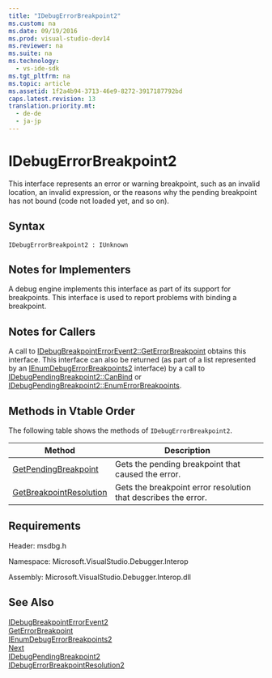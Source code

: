```yaml
---
title: "IDebugErrorBreakpoint2"
ms.custom: na
ms.date: 09/19/2016
ms.prod: visual-studio-dev14
ms.reviewer: na
ms.suite: na
ms.technology: 
  - vs-ide-sdk
ms.tgt_pltfrm: na
ms.topic: article
ms.assetid: 1f2a4b94-3713-46e9-8272-3917187792bd
caps.latest.revision: 13
translation.priority.mt: 
  - de-de
  - ja-jp
---
```

# IDebugErrorBreakpoint2
This interface represents an error or warning breakpoint, such as an invalid location, an invalid expression, or the reasons why the pending breakpoint has not bound (code not loaded yet, and so on).  
  
## Syntax  
  
```  
IDebugErrorBreakpoint2 : IUnknown  
```  
  
## Notes for Implementers  
 A debug engine implements this interface as part of its support for breakpoints. This interface is used to report problems with binding a breakpoint.  
  
## Notes for Callers  
 A call to [IDebugBreakpointErrorEvent2::GetErrorBreakpoint](../vs140/IDebugBreakpointErrorEvent2--GetErrorBreakpoint.md) obtains this interface. This interface can also be returned (as part of a list represented by an [IEnumDebugErrorBreakpoints2](../vs140/IEnumDebugErrorBreakpoints2.md) interface) by a call to [IDebugPendingBreakpoint2::CanBind](../vs140/IDebugPendingBreakpoint2--CanBind.md) or [IDebugPendingBreakpoint2::EnumErrorBreakpoints](../vs140/IDebugPendingBreakpoint2--EnumErrorBreakpoints.md).  
  
## Methods in Vtable Order  
 The following table shows the methods of `IDebugErrorBreakpoint2`.  
  
|Method|Description|  
|------------|-----------------|  
|[GetPendingBreakpoint](../vs140/IDebugErrorBreakpoint2--GetPendingBreakpoint.md)|Gets the pending breakpoint that caused the error.|  
|[GetBreakpointResolution](../vs140/IDebugErrorBreakpoint2--GetBreakpointResolution.md)|Gets the breakpoint error resolution that describes the error.|  
  
## Requirements  
 Header: msdbg.h  
  
 Namespace: Microsoft.VisualStudio.Debugger.Interop  
  
 Assembly: Microsoft.VisualStudio.Debugger.Interop.dll  
  
## See Also  
 [IDebugBreakpointErrorEvent2](../vs140/IDebugBreakpointErrorEvent2.md)   
 [GetErrorBreakpoint](../vs140/IDebugBreakpointErrorEvent2--GetErrorBreakpoint.md)   
 [IEnumDebugErrorBreakpoints2](../vs140/IEnumDebugErrorBreakpoints2.md)   
 [Next](../vs140/IEnumDebugErrorBreakpoints2--Next.md)   
 [IDebugPendingBreakpoint2](../vs140/IDebugPendingBreakpoint2.md)   
 [IDebugErrorBreakpointResolution2](../vs140/IDebugErrorBreakpointResolution2.md)